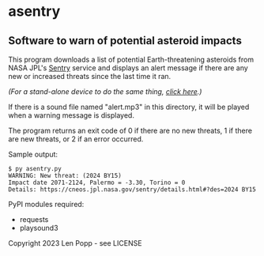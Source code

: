 # asentry

## Software to warn of potential asteroid impacts

This program downloads a list of potential Earth-threatening asteroids
from NASA JPL's [Sentry](https://cneos.jpl.nasa.gov/sentry/) service
and displays an alert message if there are any new or increased threats
since the last time it ran.

<i>(For a stand-alone device to do the same thing,
[click here](https://github.com/Len42/asentry-gadget?tab=readme-ov-file#asentry-gadget).)</i>

If there is a sound file named "alert.mp3" in this directory, it will be
played when a warning message is displayed.

The program returns an exit code of 0 if there are no new threats, 1 if there
are new threats, or 2 if an error occurred.

Sample output:

    $ py asentry.py
    WARNING: New threat: (2024 BY15)
    Impact date 2071-2124, Palermo = -3.30, Torino = 0
    Details: https://cneos.jpl.nasa.gov/sentry/details.html#?des=2024 BY15

PyPI modules required:
- requests
- playsound3

Copyright 2023 Len Popp - see LICENSE
